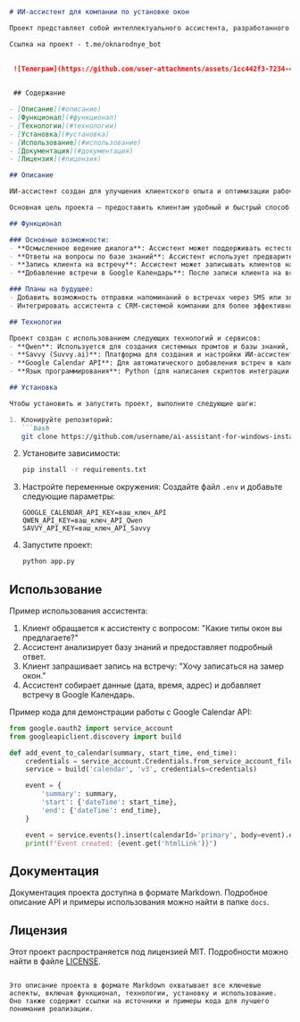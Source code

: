 ```markdown
# ИИ-ассистент для компании по установке окон

Проект представляет собой интеллектуального ассистента, разработанного для автоматизации взаимодействия с клиентами компании, занимающейся установкой окон. Ассистент способен вести осмысленный диалог, отвечать на вопросы клиентов на основе базы знаний, а также записывать клиентов на встречи и добавлять их в Google Календарь.

Ссылка на проект - t.me/oknarodnye_bot
 

 ![Телеграм](https://github.com/user-attachments/assets/1cc442f3-7234-42ba-887b-0f3b4f2c0b88)
         

 ## Содержание

- [Описание](#описание)
- [Функционал](#функционал)
- [Технологии](#технологии)
- [Установка](#установка)
- [Использование](#использование)   
- [Документация](#документация)
- [Лицензия](#лицензия)

## Описание

ИИ-ассистент создан для улучшения клиентского опыта и оптимизации рабочих процессов в компании по установке окон. Он помогает клиентам получать точную информацию о продуктах и услугах, а также автоматически планирует встречи, что значительно снижает нагрузку на сотрудников компании .

Основная цель проекта — предоставить клиентам удобный и быстрый способ получения информации и записи на встречи, одновременно упрощая внутренние процессы компании.

## Функционал

### Основные возможности:
- **Осмысленное ведение диалога**: Ассистент может поддерживать естественные и логичные разговоры с клиентами.
- **Ответы на вопросы по базе знаний**: Ассистент использует предварительно загруженную базу знаний для предоставления точных ответов на вопросы клиентов.
- **Запись клиента на встречу**: Ассистент может записывать клиентов на встречи, собирая необходимую информацию (например, дату, время и место).
- **Добавление встречи в Google Календарь**: После записи клиента на встречу ассистент автоматически добавляет её в Google Календарь.

### Планы на будущее:
- Добавить возможность отправки напоминаний о встречах через SMS или электронную почту.
- Интегрировать ассистента с CRM-системой компании для более эффективного управления данными клиентов.

## Технологии

Проект создан с использованием следующих технологий и сервисов:
- **Qwen**: Используется для создания системных промтов и базы знаний, обеспечивающих высокую точность ответов ассистента.
- **Savvy (Suvvy.ai)**: Платформа для создания и настройки ИИ-ассистента, обеспечивающая его интеграцию с различными сервисами .
- **Google Calendar API**: Для автоматического добавления встреч в календарь.
- **Язык программирования**: Python (для написания скриптов интеграции и обработки данных).

## Установка

Чтобы установить и запустить проект, выполните следующие шаги:

1. Клонируйте репозиторий:
   ```bash
   git clone https://github.com/username/ai-assistant-for-windows-installation.git
   ```

2. Установите зависимости:
   ```bash
   pip install -r requirements.txt
   ```

3. Настройте переменные окружения:
   Создайте файл `.env` и добавьте следующие параметры:
   ```
   GOOGLE_CALENDAR_API_KEY=ваш_ключ_API
   QWEN_API_KEY=ваш_ключ_API_Qwen
   SAVVY_API_KEY=ваш_ключ_API_Savvy
   ```

4. Запустите проект:
   ```bash
   python app.py
   ```

## Использование

Пример использования ассистента:

1. Клиент обращается к ассистенту с вопросом: "Какие типы окон вы предлагаете?"
2. Ассистент анализирует базу знаний и предоставляет подробный ответ.
3. Клиент запрашивает запись на встречу: "Хочу записаться на замер окон."
4. Ассистент собирает данные (дата, время, адрес) и добавляет встречу в Google Календарь.

Пример кода для демонстрации работы с Google Calendar API:
```python
from google.oauth2 import service_account
from googleapiclient.discovery import build

def add_event_to_calendar(summary, start_time, end_time):
    credentials = service_account.Credentials.from_service_account_file('path_to_credentials.json')
    service = build('calendar', 'v3', credentials=credentials)

    event = {
        'summary': summary,
        'start': {'dateTime': start_time},
        'end': {'dateTime': end_time},
    }

    event = service.events().insert(calendarId='primary', body=event).execute()
    print(f"Event created: {event.get('htmlLink')}")
```

## Документация

Документация проекта доступна в формате Markdown. Подробное описание API и примеры использования можно найти в папке `docs`.

## Лицензия

Этот проект распространяется под лицензией MIT. Подробности можно найти в файле [LICENSE](LICENSE).
```

Это описание проекта в формате Markdown охватывает все ключевые аспекты, включая функционал, технологии, установку и использование. Оно также содержит ссылки на источники и примеры кода для лучшего понимания реализации.
